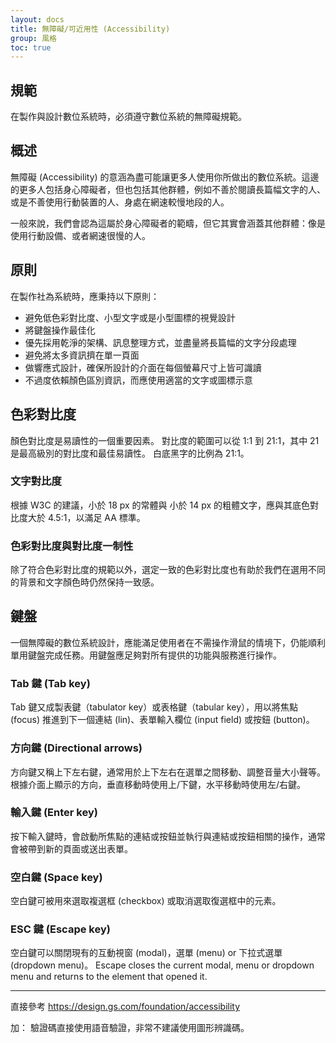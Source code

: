 ```yaml
---
layout: docs
title: 無障礙/可近用性 (Accessibility)
group: 風格
toc: true
---
```


## 規範

在製作與設計數位系統時，必須遵守數位系統的無障礙規範。

## 概述

無障礙 (Accessibility) 的意涵為盡可能讓更多人使用你所做出的數位系統。這邊的更多人包括身心障礙者，但也包括其他群體，例如不善於閱讀長篇幅文字的人、或是不善使用行動裝置的人、身處在網速較慢地段的人。

一般來說，我們會認為這屬於身心障礙者的範疇，但它其實會涵蓋其他群體：像是使用行動設備、或者網速很慢的人。

## 原則

在製作社為系統時，應秉持以下原則：

- 避免低色彩對比度、小型文字或是小型圖標的視覺設計
- 將鍵盤操作最佳化
- 優先採用乾淨的架構、訊息整理方式，並盡量將長篇幅的文字分段處理
- 避免將太多資訊擠在單一頁面
- 做響應式設計，確保所設計的介面在每個螢幕尺寸上皆可識讀
- 不過度依賴顏色區別資訊，而應使用適當的文字或圖標示意

## 色彩對比度

顏色對比度是易讀性的一個重要因素。 對比度的範圍可以從 1:1 到 21:1，其中 21 是最高級別的對比度和最佳易讀性。 白底黑字的比例為 21:1。

### 文字對比度

根據 W3C 的建議，小於 18 px 的常體與 小於 14 px 的粗體文字，應與其底色對比度大於 4.5:1，以滿足 AA 標準。

### 色彩對比度與對比度一制性

除了符合色彩對比度的規範以外，選定一致的色彩對比度也有助於我們在選用不同的背景和文字顏色時仍然保持一致感。

## 鍵盤

一個無障礙的數位系統設計，應能滿足使用者在不需操作滑鼠的情境下，仍能順利單用鍵盤完成任務。用鍵盤應足夠對所有提供的功能與服務進行操作。

### Tab 鍵 (Tab key)

Tab 鍵又成製表鍵（tabulator key）或表格鍵（tabular key），用以將焦點 (focus) 推進到下一個連結 (lin)、表單輸入欄位 (input field) 或按鈕 (button)。

### 方向鍵 (Directional arrows)

方向鍵又稱上下左右鍵，通常用於上下左右在選單之間移動、調整音量大小聲等。根據介面上顯示的方向，垂直移動時使用上/下鍵，水平移動時使用左/右鍵。

### 輸入鍵 (Enter key)

按下輸入鍵時，會啟動所焦點的連結或按鈕並執行與連結或按鈕相關的操作，通常會被帶到新的頁面或送出表單。

### 空白鍵 (Space key)

空白鍵可被用來選取複選框 (checkbox) 或取消選取復選框中的元素。

### ESC 鍵 (Escape key)

空白鍵可以關閉現有的互動視窗 (modal)，選單 (menu) or 下拉式選單 (dropdown menu)。
Escape closes the current modal, menu or dropdown menu and returns to the element that opened it.

---

直接參考
https://design.gs.com/foundation/accessibility

加：
驗證碼直接使用語音驗證，非常不建議使用圖形辨識碼。
